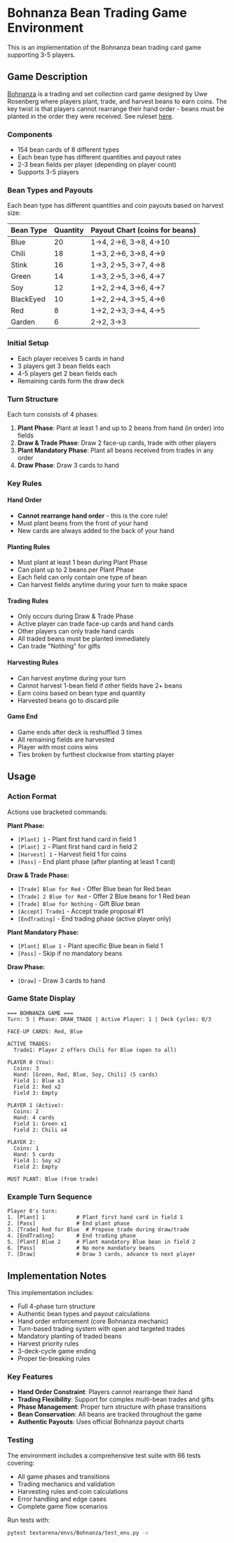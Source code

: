 # Bohnanza Bean Trading Game Environment

This is an implementation of the Bohnanza bean trading card game supporting 3-5 players.

## Game Description

[Bohnanza](https://boardgamegeek.com/boardgame/11/bohnanza) is a trading and set collection card game designed by Uwe Rosenberg where players plant, trade, and harvest beans to earn coins. The key twist is that players cannot rearrange their hand order - beans must be planted in the order they were received. See ruleset [here](https://www.riograndegames.com/wp-content/uploads/2013/02/Bohnanza-Rules.pdf).

### Components
- 154 bean cards of 8 different types
- Each bean type has different quantities and payout rates
- 2-3 bean fields per player (depending on player count)
- Supports 3-5 players

### Bean Types and Payouts
Each bean type has different quantities and coin payouts based on harvest size:

| Bean Type | Quantity | Payout Chart (coins for beans) |
|-----------|----------|--------------------------------|
| Blue      | 20       | 1→4, 2→6, 3→8, 4→10           |
| Chili     | 18       | 1→3, 2→6, 3→8, 4→9            |
| Stink     | 16       | 1→3, 2→5, 3→7, 4→8            |
| Green     | 14       | 1→3, 2→5, 3→6, 4→7            |
| Soy       | 12       | 1→2, 2→4, 3→6, 4→7            |
| BlackEyed | 10       | 1→2, 2→4, 3→5, 4→6            |
| Red       | 8        | 1→2, 2→3, 3→4, 4→5            |
| Garden    | 6        | 2→2, 3→3                       |

### Initial Setup
- Each player receives 5 cards in hand
- 3 players get 3 bean fields each
- 4-5 players get 2 bean fields each
- Remaining cards form the draw deck

### Turn Structure
Each turn consists of 4 phases:

1. **Plant Phase**: Plant at least 1 and up to 2 beans from hand (in order) into fields
2. **Draw & Trade Phase**: Draw 2 face-up cards, trade with other players
3. **Plant Mandatory Phase**: Plant all beans received from trades in any order
4. **Draw Phase**: Draw 3 cards to hand

### Key Rules

#### Hand Order
- **Cannot rearrange hand order** - this is the core rule!
- Must plant beans from the front of your hand
- New cards are always added to the back of your hand

#### Planting Rules
- Must plant at least 1 bean during Plant Phase
- Can plant up to 2 beans per Plant Phase
- Each field can only contain one type of bean
- Can harvest fields anytime during your turn to make space

#### Trading Rules
- Only occurs during Draw & Trade Phase
- Active player can trade face-up cards and hand cards
- Other players can only trade hand cards
- All traded beans must be planted immediately
- Can trade "Nothing" for gifts

#### Harvesting Rules
- Can harvest anytime during your turn
- Cannot harvest 1-bean field if other fields have 2+ beans
- Earn coins based on bean type and quantity
- Harvested beans go to discard pile

#### Game End
- Game ends after deck is reshuffled 3 times
- All remaining fields are harvested
- Player with most coins wins
- Ties broken by furthest clockwise from starting player

## Usage

### Action Format
Actions use bracketed commands:

**Plant Phase:**
- `[Plant] 1` - Plant first hand card in field 1
- `[Plant] 2` - Plant first hand card in field 2
- `[Harvest] 1` - Harvest field 1 for coins
- `[Pass]` - End plant phase (after planting at least 1 card)

**Draw & Trade Phase:**
- `[Trade] Blue for Red` - Offer Blue bean for Red bean
- `[Trade] 2 Blue for Red` - Offer 2 Blue beans for 1 Red bean
- `[Trade] Blue for Nothing` - Gift Blue bean
- `[Accept] Trade1` - Accept trade proposal #1
- `[EndTrading]` - End trading phase (active player only)

**Plant Mandatory Phase:**
- `[Plant] Blue 1` - Plant specific Blue bean in field 1
- `[Pass]` - Skip if no mandatory beans

**Draw Phase:**
- `[Draw]` - Draw 3 cards to hand

### Game State Display
```
=== BOHNANZA GAME ===
Turn: 5 | Phase: DRAW_TRADE | Active Player: 1 | Deck Cycles: 0/3

FACE-UP CARDS: Red, Blue

ACTIVE TRADES:
  Trade1: Player 2 offers Chili for Blue (open to all)

PLAYER 0 (You):
  Coins: 3
  Hand: [Green, Red, Blue, Soy, Chili] (5 cards)
  Field 1: Blue x3
  Field 2: Red x2
  Field 3: Empty

PLAYER 1 (Active):
  Coins: 2
  Hand: 4 cards
  Field 1: Green x1
  Field 2: Chili x4

PLAYER 2:
  Coins: 1
  Hand: 5 cards
  Field 1: Soy x2
  Field 2: Empty

MUST PLANT: Blue (from trade)
```

### Example Turn Sequence
```
Player 0's turn:
1. [Plant] 1          # Plant first hand card in field 1
2. [Pass]             # End plant phase
3. [Trade] Red for Blue  # Propose trade during draw/trade
4. [EndTrading]       # End trading phase
5. [Plant] Blue 2     # Plant mandatory Blue bean in field 2
6. [Pass]             # No more mandatory beans
7. [Draw]             # Draw 3 cards, advance to next player
```

## Implementation Notes

This implementation includes:
- Full 4-phase turn structure
- Authentic bean types and payout calculations
- Hand order enforcement (core Bohnanza mechanic)
- Turn-based trading system with open and targeted trades
- Mandatory planting of traded beans
- Harvest priority rules
- 3-deck-cycle game ending
- Proper tie-breaking rules

### Key Features
- **Hand Order Constraint**: Players cannot rearrange their hand
- **Trading Flexibility**: Support for complex multi-bean trades and gifts
- **Phase Management**: Proper turn structure with phase transitions
- **Bean Conservation**: All beans are tracked throughout the game
- **Authentic Payouts**: Uses official Bohnanza payout charts

### Testing
The environment includes a comprehensive test suite with 66 tests covering:
- All game phases and transitions
- Trading mechanics and validation
- Harvesting rules and coin calculations
- Error handling and edge cases
- Complete game flow scenarios

Run tests with:
```bash
pytest textarena/envs/Bohnanza/test_env.py -v
```